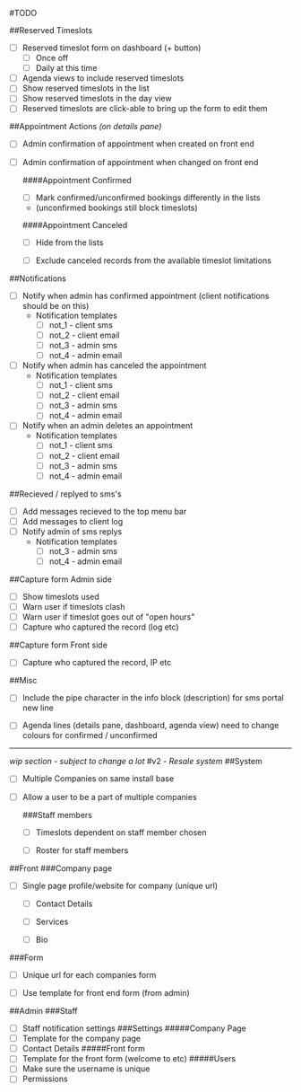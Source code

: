 #TODO

##Reserved Timeslots
- [ ] Reserved timeslot form on dashboard (+ button)
  - [ ] Once off
  - [ ] Daily at this time
- [ ] Agenda views to include reserved timeslots
- [ ] Show reserved timeslots in the list
- [ ] Show reserved timeslots in the day view
- [ ] Reserved timeslots are click-able to bring up the form to edit them

##Appointment Actions *(on details pane)*

- [ ] Admin confirmation of appointment when created on front end
- [ ] Admin confirmation of appointment when changed on front end

  ####Appointment Confirmed
  - [ ] Mark confirmed/unconfirmed bookings differently in the lists
   - (unconfirmed bookings still block timeslots)
      
  ####Appointment Canceled
  - [ ] Hide from the lists
  - [ ] Exclude canceled records from the available timeslot limitations



 ##Notifications
- [ ] Notify when admin has confirmed appointment (client notifications should be on this)
  - Notification templates
    - [ ] not_1 - client sms
    - [ ] not_2 - client email
    - [ ] not_3 - admin sms
    - [ ] not_4 - admin email
-[ ] Notify when admin has canceled the appointment
  - Notification templates
    - [ ] not_1 - client sms
    - [ ] not_2 - client email
    - [ ] not_3 - admin sms
    - [ ] not_4 - admin email
-[ ] Notify when an admin deletes an appointment
  - Notification templates
    - [ ] not_1 - client sms
    - [ ] not_2 - client email
    - [ ] not_3 - admin sms
    - [ ] not_4 - admin email

##Recieved / replyed to sms's
- [ ] Add messages recieved to the top menu bar
- [ ] Add messages to client log
- [ ] Notify admin of sms replys
  - Notification templates
    - [ ] not_3 - admin sms
    - [ ] not_4 - admin email
    
##Capture form Admin side
- [ ] Show timeslots used
- [ ] Warn user if timeslots clash
- [ ] Warn user if timeslot goes out of "open hours"
- [ ] Capture who captured the record (log etc)    

##Capture form Front side
- [ ] Capture who captured the record, IP etc
    
##Misc  
- [ ] Include the pipe character in the info block (description) for sms portal new line
- [ ] Agenda lines (details pane, dashboard, agenda view) need to change colours for confirmed / unconfirmed

 
---
*wip section - subject to change a lot*
#v2 - *Resale system*
##System
- [ ] Multiple Companies on same install base 
- [ ] Allow a user to be a part of multiple companies

  ###Staff members
  - [ ] Timeslots dependent on staff member chosen
  - [ ] Roster for staff members



 ##Front 
 ###Company page
 - [ ] Single page profile/website for company (unique url)
   - [ ] Contact Details
   - [ ] Services
   - [ ] Bio
   
   
 ###Form
 - [ ] Unique url for each companies form
 - [ ] Use template for front end form (from admin)
 
 
##Admin
###Staff
- [ ] Staff notification settings
###Settings
#####Company Page
- [ ] Template for the company page
- [ ] Contact Details
#####Front form
- [ ] Template for the front form (welcome to etc)
#####Users
- [ ] Make sure the username is unique
- [ ] Permissions